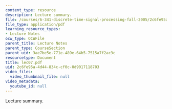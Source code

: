 ```yaml
---
content_type: resource
description: Lecture summary.
file: /courses/6-341-discrete-time-signal-processing-fall-2005/2c6fe95a4d44834ccf0c0d9017118703_lec07.pdf
file_type: application/pdf
learning_resource_types:
- Lecture Notes
ocw_type: OCWFile
parent_title: Lecture Notes
parent_type: CourseSection
parent_uid: 3ae7be5e-771e-489e-64b5-7515a7f2ac3c
resourcetype: Document
title: lec07.pdf
uid: 2c6fe95a-4d44-834c-cf0c-0d9017118703
video_files:
  video_thumbnail_file: null
video_metadata:
  youtube_id: null
---
```

Lecture summary.

